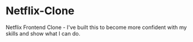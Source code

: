 # Netflix-Clone
Netflix Frontend Clone - I've built this to become more confident with my skills and show what I can do.
